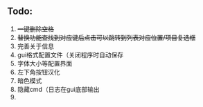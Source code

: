 ## Todo:

1. ~~一键删除空格~~
2. ~~替换功能查找到对应键后点击可以跳转到列表对应位置/项目复选框~~
3. 完善关于信息
4. gui格式配置文件（关闭程序时自动保存
5. 字体大小等配置界面
6. 左下角按钮汉化
7. 暗色模式
8. 隐藏cmd（日志在gui底部输出
9.
